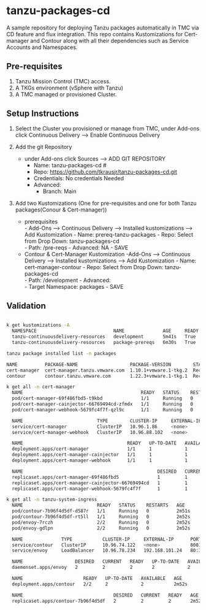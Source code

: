 # tanzu-packages-cd

A sample repository for deploying Tanzu packages automatically in TMC via CD feature and flux integration. This repo contains Kustomizations for Cert-manager and Contour along with all their dependencies such as Service Accounts and Namespaces.

## Pre-requisites
1. Tanzu Mission Control (TMC) access.
2. A TKGs environment (vSphere with Tanzu)
3. A TMC managed or provisioned Cluster.


## Setup Instructions
1. Select the Cluster you provisioned or manage from TMC, under Add-ons click Continuous Delivery --> Enable Continuous Delivery
2. Add the git Repository 
	  - under Add-ons click Sources --> ADD GIT REPOSITORY
		  - Name: tanzu-packages-cd          #
		  - Repo:  https://github.com/tkrausjr/tanzu-packages-cd.git
		  - Credentials: No credentials Needed
		  - Advanced:
			  - Branch: Main

3. Add two Kustomizations (One for pre-requisites and one for both Tanzu packages(Conour & Cert-manager))
	  - prerequisites  
		    - Add-Ons --> Continuous Delivery --> Installed kustomizations --> Add Kustomization
		      - Name:   prereq-tanzu-packages
		      - Repo:  Select from Drop Down:  tanzu-packages-cd  
		      - Path:  /pre-reqs
		      - Advanced:  NA
			- SAVE
	  - Contour & Cert-Manager Kustomization 
		    -Add-Ons --> Continuous Delivery --> Installed kustomizations --> Add Kustomization
		      - Name: cert-manager-contour
		      - Repo:  Select from Drop Down:  tanzu-packages-cd  
		      - Path:  /development
		      - Advanced:  
			- Target Namespace:  packages
			  - SAVE
  
  ## Validation
  ``` bash

k get kustomizations -A
	NAMESPACE                            NAME              AGE     READY   STATUS
	tanzu-continuousdelivery-resources   development       5m41s   True    Applied revision:dependencies/69619bbf4b51676376ce8420c2ca70b1bd641e44
	tanzu-continuousdelivery-resources   package-prereqs   6m30s   True    Applied revision: dependencies/69619bbf4b51676376ce8420c2ca70b1bd641e44

tanzu package installed list -n packages

  NAME          PACKAGE-NAME                   PACKAGE-VERSION        STATUS
  cert-manager  cert-manager.tanzu.vmware.com  1.10.1+vmware.1-tkg.2  Reconcile succeeded
  contour       contour.tanzu.vmware.com       1.22.3+vmware.1-tkg.1  Reconcile succeeded

k get all -n cert-manager
	NAME                                           READY   STATUS    RESTARTS   AGE
	pod/cert-manager-69f486fbd5-t9kbd              1/1     Running   0          5m3s
	pod/cert-manager-cainjector-66769494cd-zfmdx   1/1     Running   0          5m3s
	pod/cert-manager-webhook-5679fc4f7f-qzl9c      1/1     Running   0          5m3s

	NAME                           TYPE        CLUSTER-IP     EXTERNAL-IP   PORT(S)    AGE
	service/cert-manager           ClusterIP   10.96.1.86     <none>        9402/TCP   5m3s
	service/cert-manager-webhook   ClusterIP   10.96.88.102   <none>        443/TCP    5m3s

	NAME                                      READY   UP-TO-DATE   AVAILABLE   AGE
	deployment.apps/cert-manager              1/1     1            1           5m3s
	deployment.apps/cert-manager-cainjector   1/1     1            1           5m3s
	deployment.apps/cert-manager-webhook      1/1     1            1           5m3s

	NAME                                                 DESIRED   CURRENT   READY   AGE
	replicaset.apps/cert-manager-69f486fbd5              1         1         1       5m3s
	replicaset.apps/cert-manager-cainjector-66769494cd   1         1         1       5m3s
	replicaset.apps/cert-manager-webhook-5679fc4f7f      1         1         1       5m3s
  
k get all -n tanzu-system-ingress
	NAME                           READY   STATUS    RESTARTS   AGE
	pod/contour-7b96f4d5df-d587r   1/1     Running   0          2m51s
	pod/contour-7b96f4d5df-rt5ll   1/1     Running   0          2m52s
	pod/envoy-7rczh                2/2     Running   0          2m52s
	pod/envoy-gdlpn                2/2     Running   0          2m52s

	NAME              TYPE           CLUSTER-IP     EXTERNAL-IP      PORT(S)                      AGE
	service/contour   ClusterIP      10.96.74.122   <none>           8001/TCP                     2m52s
	service/envoy     LoadBalancer   10.96.78.234   192.168.101.24   80:30008/TCP,443:30098/TCP   2m52s

	NAME                   DESIRED   CURRENT   READY   UP-TO-DATE   AVAILABLE   NODE SELECTOR   AGE
	daemonset.apps/envoy   2         2         2       2            2           <none>          2m52s

	NAME                      READY   UP-TO-DATE   AVAILABLE   AGE
	deployment.apps/contour   2/2     2            2           2m52s

	NAME                                 DESIRED   CURRENT   READY   AGE
	replicaset.apps/contour-7b96f4d5df   2         2         2       2m52s
  
  
  
  ```
  
  

